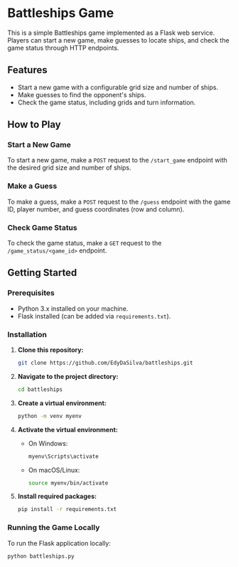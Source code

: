 # Battleships Game

This is a simple Battleships game implemented as a Flask web service. Players can start a new game, make guesses to locate ships, and check the game status through HTTP endpoints.

## Features

- Start a new game with a configurable grid size and number of ships.
- Make guesses to find the opponent's ships.
- Check the game status, including grids and turn information.

## How to Play

### Start a New Game

To start a new game, make a `POST` request to the `/start_game` endpoint with the desired grid size and number of ships.

### Make a Guess

To make a guess, make a `POST` request to the `/guess` endpoint with the game ID, player number, and guess coordinates (row and column).

### Check Game Status

To check the game status, make a `GET` request to the `/game_status/<game_id>` endpoint.

## Getting Started

### Prerequisites

- Python 3.x installed on your machine.
- Flask installed (can be added via `requirements.txt`).

### Installation

1. **Clone this repository:**
    ```bash
    git clone https://github.com/EdyDaSilva/battleships.git
    ```

2. **Navigate to the project directory:**
    ```bash
    cd battleships
    ```

3. **Create a virtual environment:**
    ```bash
    python -m venv myenv
    ```

4. **Activate the virtual environment:**
    - On Windows:
      ```bash
      myenv\Scripts\activate
      ```
    - On macOS/Linux:
      ```bash
      source myenv/bin/activate
      ```

5. **Install required packages:**
    ```bash
    pip install -r requirements.txt
    ```

### Running the Game Locally

To run the Flask application locally:

```bash
python battleships.py
